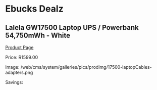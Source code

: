 
# Ebucks Dealz
## Lalela GW17500 Laptop UPS / Powerbank 54,750mWh - White
[Product Page](https://www.ebucks.com/web/shop/productSelected.do?prodId=1234829591&catId=854105660)

Price: R1599.00

Image: /web/cms/system/galleries/pics/prodimg/17500-laptopCables-adapters.png

Savings: 


	